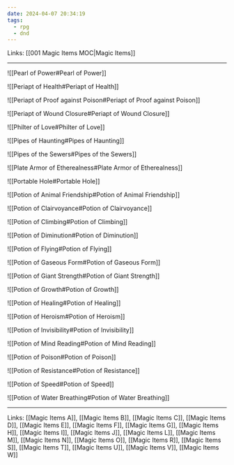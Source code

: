 ```yaml
---
date: 2024-04-07 20:34:19
tags:
  - rpg
  - dnd
---
```

Links: [[001 Magic Items MOC|Magic Items]]

---

![[Pearl of Power#Pearl of Power]]

![[Periapt of Health#Periapt of Health]]

![[Periapt of Proof against Poison#Periapt of Proof against Poison]]

![[Periapt of Wound Closure#Periapt of Wound Closure]]

![[Philter of Love#Philter of Love]]

![[Pipes of Haunting#Pipes of Haunting]]

![[Pipes of the Sewers#Pipes of the Sewers]]

![[Plate Armor of Etherealness#Plate Armor of Etherealness]]

![[Portable Hole#Portable Hole]]

![[Potion of Animal Friendship#Potion of Animal Friendship]]

![[Potion of Clairvoyance#Potion of Clairvoyance]]

![[Potion of Climbing#Potion of Climbing]]

![[Potion of Diminution#Potion of Diminution]]

![[Potion of Flying#Potion of Flying]]

![[Potion of Gaseous Form#Potion of Gaseous Form]]

![[Potion of Giant Strength#Potion of Giant Strength]]

![[Potion of Growth#Potion of Growth]]

![[Potion of Healing#Potion of Healing]]

![[Potion of Heroism#Potion of Heroism]]

![[Potion of Invisibility#Potion of Invisibility]]

![[Potion of Mind Reading#Potion of Mind Reading]]

![[Potion of Poison#Potion of Poison]]

![[Potion of Resistance#Potion of Resistance]]

![[Potion of Speed#Potion of Speed]]

![[Potion of Water Breathing#Potion of Water Breathing]]

---
Links: [[Magic Items A]], [[Magic Items B]], [[Magic Items C]], [[Magic Items D]], [[Magic Items E]], [[Magic Items F]], [[Magic Items G]], [[Magic Items H]], [[Magic Items I]], [[Magic Items J]], [[Magic Items L]], [[Magic Items M]], [[Magic Items N]], [[Magic Items O]], [[Magic Items R]], [[Magic Items S]], [[Magic Items T]], [[Magic Items U]], [[Magic Items V]], [[Magic Items W]]